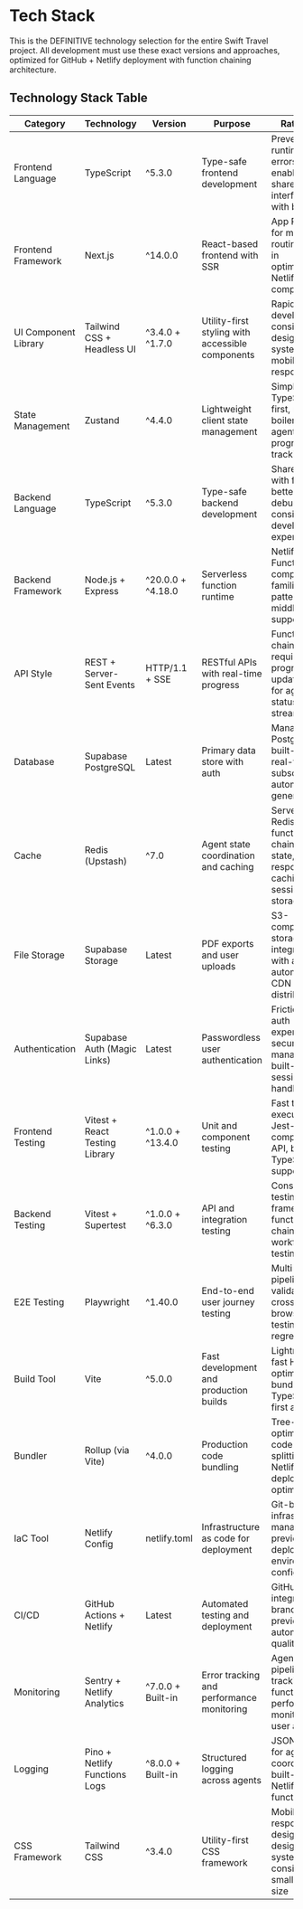 # Tech Stack

This is the DEFINITIVE technology selection for the entire Swift Travel project. All development must use these exact versions and approaches, optimized for GitHub + Netlify deployment with function chaining architecture.

## Technology Stack Table

| Category | Technology | Version | Purpose | Rationale |
|----------|------------|---------|---------|-----------|
| Frontend Language | TypeScript | ^5.3.0 | Type-safe frontend development | Prevents runtime errors, enables shared interfaces with backend |
| Frontend Framework | Next.js | ^14.0.0 | React-based frontend with SSR | App Router for modern routing, built-in optimization, Netlify compatibility |
| UI Component Library | Tailwind CSS + Headless UI | ^3.4.0 + ^1.7.0 | Utility-first styling with accessible components | Rapid development, consistent design system, mobile-first responsive |
| State Management | Zustand | ^4.4.0 | Lightweight client state management | Simple API, TypeScript-first, minimal boilerplate for agent progress tracking |
| Backend Language | TypeScript | ^5.3.0 | Type-safe backend development | Shared types with frontend, better debugging, consistent development experience |
| Backend Framework | Node.js + Express | ^20.0.0 + ^4.18.0 | Serverless function runtime | Netlify Functions compatibility, familiar patterns, middleware support |
| API Style | REST + Server-Sent Events | HTTP/1.1 + SSE | RESTful APIs with real-time progress | Function chaining requires progress updates, SSE for agent status streaming |
| Database | Supabase PostgreSQL | Latest | Primary data store with auth | Managed PostgreSQL, built-in auth, real-time subscriptions, automatic API generation |
| Cache | Redis (Upstash) | ^7.0 | Agent state coordination and caching | Serverless Redis for function chaining state, API response caching, session storage |
| File Storage | Supabase Storage | Latest | PDF exports and user uploads | S3-compatible storage integrated with auth, automatic CDN distribution |
| Authentication | Supabase Auth (Magic Links) | Latest | Passwordless user authentication | Frictionless auth experience, secure token management, built-in session handling |
| Frontend Testing | Vitest + React Testing Library | ^1.0.0 + ^13.4.0 | Unit and component testing | Fast test execution, Jest-compatible API, better TypeScript support |
| Backend Testing | Vitest + Supertest | ^1.0.0 + ^6.3.0 | API and integration testing | Consistent testing framework, function chaining workflow testing |
| E2E Testing | Playwright | ^1.40.0 | End-to-end user journey testing | Multi-agent pipeline validation, cross-browser testing, visual regression |
| Build Tool | Vite | ^5.0.0 | Fast development and production builds | Lightning-fast HMR, optimized bundling, TypeScript-first approach |
| Bundler | Rollup (via Vite) | ^4.0.0 | Production code bundling | Tree-shaking optimization, code splitting, Netlify deployment optimization |
| IaC Tool | Netlify Config | netlify.toml | Infrastructure as code for deployment | Git-based infrastructure management, preview deployments, environment configuration |
| CI/CD | GitHub Actions + Netlify | Latest | Automated testing and deployment | GitHub integration, branch previews, automated quality gates |
| Monitoring | Sentry + Netlify Analytics | ^7.0.0 + Built-in | Error tracking and performance monitoring | Agent pipeline error tracking, function performance monitoring, user analytics |
| Logging | Pino + Netlify Functions Logs | ^8.0.0 + Built-in | Structured logging across agents | JSON logging for agent coordination, built-in Netlify function logs |
| CSS Framework | Tailwind CSS | ^3.4.0 | Utility-first CSS framework | Mobile-first responsive design, design system consistency, small bundle size |
